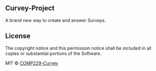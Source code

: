 ## Curvey-Project

A brand new way to create and answer Surveys.

## License

The copyright notice and this permission notice shall be included in all
copies or substantial portions of the Software.

MIT © [COMP229-Curvey]()